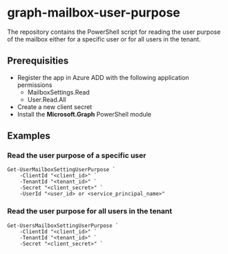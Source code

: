 # graph-mailbox-user-purpose
The repository contains the PowerShell script for reading the user purpose of the mailbox either for a specific user or for all users in the tenant.

## Prerequisities
- Register the app in Azure ADD with the following application permissions
  - MailboxSettings.Read
  - User.Read.All
- Create a new client secret
- Install the **Microsoft.Graph** PowerShell module

## Examples
### Read the user purpose of a specific user

```
Get-UserMailboxSettingUserPurpose `
    -ClientId "<client_id>" `
    -TenantId "<tenant_id>" `
    -Secret "<client_secret>" `
    -UserId "<user_id> or <service_principal_name>"
```

### Read the user purpose for all users in the tenant
```
Get-UsersMailboxSettingUserPurpose `
    -ClientId "<client_id>" `
    -TenantId "<tenant_id>" `
    -Secret "<client_secret>" `
```